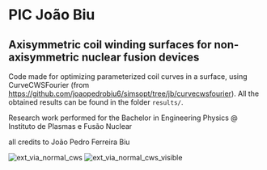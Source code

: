 # PIC João Biu
## Axisymmetric coil winding surfaces for non-axisymmetric nuclear fusion devices

Code made for optimizing parameterized coil curves in a surface, using CurveCWSFourier (from https://github.com/joaopedrobiu6/simsopt/tree/jb/curvecwsfourier). All the obtained results can be found in the folder `results/`. 

Research work performed for the Bachelor in Engineering Physics @ Instituto de Plasmas e Fusão Nuclear

all credits to
João Pedro Ferreira Biu

![ext_via_normal_cws](https://github.com/joaopedrobiu6/PIC_JB/assets/93256745/a679cd87-3778-44cf-9fac-335fcc098553)
![ext_via_normal_cws_visible](https://github.com/joaopedrobiu6/PIC_JB/assets/93256745/d92572c1-a9b6-4182-b9b0-a7b99196bc9e)
